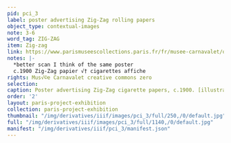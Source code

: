 ```yaml
---
pid: pci_3
label: poster advertising Zig-Zag rolling papers
object_type: contextual-images
note: 3-6
word_tag: ZIG-ZAG
item: Zig-zag
link: https://www.parismuseescollections.paris.fr/fr/musee-carnavalet/oeuvres/zig-zag-papier-a-cigarettes-distributeur-automatique-le-meilleur-et-le-plus
notes: |-
  *better scan I think of the same poster
  c.1900 Zig-Zag papier √† cigarettes affiche
rights: Mus√©e Carnavalet creative commons zero
selection: 
caption: Poster advertising Zig-Zag cigarette papers, c.1900. [illustrator unknown]
order: '2'
layout: paris-project-exhibition
collection: paris-project-exhibition
thumbnail: "/img/derivatives/iiif/images/pci_3/full/250,/0/default.jpg"
full: "/img/derivatives/iiif/images/pci_3/full/1140,/0/default.jpg"
manifest: "/img/derivatives/iiif/pci_3/manifest.json"
---
```

